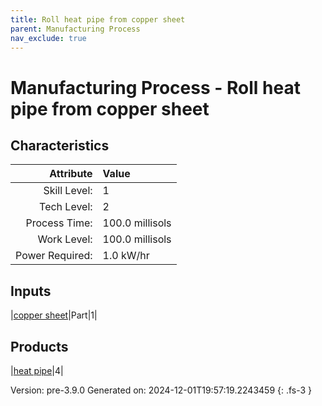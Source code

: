 ```yaml
---
title: Roll heat pipe from copper sheet
parent: Manufacturing Process
nav_exclude: true
---
```

# Manufacturing Process - Roll heat pipe from copper sheet


## Characteristics

| Attribute      | Value |
|--------:|:------|
|Skill Level:|1|
|Tech Level:|2|
|Process Time:|100.0 millisols|
|Work Level:|100.0 millisols|
|Power Required:|1.0 kW/hr|

## Inputs

|[copper sheet](../part/copper-sheet.html)|Part|1|

## Products

|[heat pipe](../part/heat-pipe.html)|4|


Version: pre-3.9.0 Generated on: 2024-12-01T19:57:19.2243459
{: .fs-3 }

